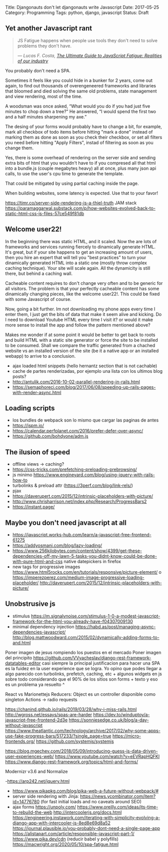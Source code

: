Title: Djangonauts don't let djangonauts write Javascript
Date: 2017-05-25
Category: Programming
Tags: python, django, javascript
Status: Draft


## Yet another Javascript rant

> JS Fatigue happens when people use tools
> they don't need to solve problems they
> don't have.
>
> <cite> ― Lucas F. Costa, [The Ultimate Guide to JavaScript Fatigue: Realities of our industry][1]</cite>


You probably don't need a SPA.


Sometimes it feels like you could hide in a bunker for 2 years, come out again,
to find out thousands of overengeneered frameworks and libraries that bloomed
and died solving the same old problems, state management and view rendering,
most of the time.


A woodsman was once asked, “What would you do if you had just five minutes to
chop down a tree?” He answered, “I would spend the first two and a half minutes
sharpening my axe.”

The desing of your forms would probably have to change a bit, for example, mark
all checkbox of todo items before hitting "mark a done" instead of marking them
as done as soon as you check their checkbox, or set all filters you need before
hitting "Apply Filters", instad of filtering as soon as you change them.

Yes, there is some overhead of rendering on the server side and sending extra
bits of html that you wouldn't have to if you compresed all that html into a
bundle.js (couple megabytes heavy) all at once, plus many json api calls, to
use the user's cpu time to generate the template.

That could be mitigated by using partial caching inside the page.


When building websites, some latency is expected. Use that to your favor!

https://timr.co/server-side-rendering-is-a-thiel-truth
JAM stack https://paramaggarwal.substack.com/p/how-websites-evolved-back-to-static-html-css-js-files-57ce549f81db


## Welcome user22!

In the beginning there was static HTML, and it scaled. Now the are lots of
frameworks and services running fiercely to dinamically generate HTML.  It's
great, but if your site happens to get an increasing amount of users, then
you hire an expert that will tell you "best practices" to turn your
dinamically generated HTML into a static one (mostly throw complex caching
technique). Your site will scale again.  All the dynamicity is still there,
but behind a caching wall.

Cacheable content requires to don't change very often and to be generic for
all visitors.  The problem is that your perfectly cacheable content has some
dinamically changing pieces, like the welcome user22!. This could be fixed
with some Javascript of course.

Now, going a bit further. Im not downloading my phone apps every time I enter
them, I just get the bits of data that make it seem alive and kicking. Do I
need to download Youtube HTML every time I visit it? or would it make more
sense to install the app and follow the pattern mentioned above?

Makes me wonder if at some point it would be better to get back to roots and
build HTML with a static site generator or force the site to be installed to
be consumed.  Shall we compare the traffic generated from a chached website
vs an installed version of the site (be it a native app or an installed
webapp) to arrive to a conclusion.

- ajax loaded html snippets (hello hernantz section that is not cachable)
- cache de partes renderizadas, por ejemplo una lista con los ultimos blog posts?
- http://antulik.com/2016-10-02-parallel-rendering-in-rails.html
- https://semaphoreci.com/blog/2017/06/08/speeding-up-rails-pages-with-render-async.html

## Loading scripts

- los bundles de webpack son lo mismo que cargar las paginas de antes
- https://jspm.io/
- https://calendar.perfplanet.com/2016/prefer-defer-over-async/
- https://github.com/bohdyone/adm.js


## The ilusion of speed
- offline views -> caching?
- https://css-tricks.com/prefetching-preloading-prebrowsing/
- js minimo https://www.engineyard.com/blog/using-jquery-with-rails-how-to
- turbolinks & preload attr (https://3perf.com/blog/link-rels/)
- pjax
- https://daverupert.com/2015/12/intrinsic-placeholders-with-picture/
- http://www.chrisharrison.net/index.php/Research/ProgressBars2
- https://instant.page/


## Maybe you don't need javascript at all
- https://javascript.works-hub.com/learn/a-javascript-free-frontend-61275
- https://addyosmani.com/blog/lazy-loading/
- https://www.256kilobytes.com/content/show/4399/get-these-dependencies-off-my-lawn-5-tasks-you-didnt-know-could-be-done-with-pure-html-and-css
  native datepickers in firefox
- new tags for progressive images https://www.html5rocks.com/en/tutorials/responsive/picture-element/ o https://jmperezperez.com/medium-image-progressive-loading-placeholder/ http://daverupert.com/2015/12/intrinsic-placeholders-with-picture/


## Unobstrusive js

- stimulus https://m.signalvnoise.com/stimulus-1-0-a-modest-javascript-framework-for-the-html-you-already-have-f04307009130
- minimal dependency injection https://habd.as/post/managing-async-dependencies-javascript/
http://blog.mattwoodward.com/2015/02/dynamically-adding-forms-to-and.html

Poner imagen de jesus rompiendo los puestos en el mercado
Poner imagen del principito
https://github.com/VVyacheslav/django-rest-framework-datatables-editor
casi siempre la principal justificacion para hacer una SPA es la fuidez en la
user experience que se logra. Yo opino que podes llegar a algo parecido con
turbolinks, prefetch, caching, etc + algunos widgets en js sobre todo
considerando que el 90% de los sitios son forms + texto y eso es un problema ya
resuelto ^

React vs Marionettejs
Reducers: Object es un controller disponible como singleton
Actions -> radio requests

https://chanind.github.io/rails/2019/03/28/why-i-miss-rails.html
http://wgross.net/essays/spas-are-harder
https://dev.to/winduptoy/a-javascript-free-frontend-2d3e
https://sonniesedge.co.uk/blog/a-day-without-javascript
https://www.theatlantic.com/technology/archive/2017/02/why-some-apps-use-fake-progress-bars/517233/?single_page=true
https://micro-frontends.org/
https://github.com/systemjs/systemjs

https://blog.mgechev.com/2018/05/09/introducing-guess-js-data-driven-user-experiences-web/
https://www.youtube.com/watch?v=eEVRapHQFKI
https://www.django-rest-framework.org/topics/html-and-forms/


Modernizr v3.6 and Normalize

-https://arp242.net/jquery.html
- https://www.pikapkg.com/blog/pika-web-a-future-without-webpack/#
- server side rendering with Jinja: https://news.ycombinator.com/item?id=14776780 (for fast initial loads and no caveats around SEO)
- ajax forms
https://unpoly.com/
https://www.oreilly.com/ideas/its-time-to-rebuild-the-web
http://intercoolerjs.org/docs.html
https://engineering.instawork.com/iterating-with-simplicity-evolving-a-django-app-with-intercooler-js-8ed8e69d8a52
https://journal.plausible.io/you-probably-dont-need-a-single-page-app
https://alistapart.com/article/responsible-javascript-part-1/
https://www.pika.dev/cdn (reducir babel y polyfills)
https://macwright.org/2020/05/10/spa-fatigue.html

[1]: https://lucasfcosta.com/2017/07/17/The-Ultimate-Guide-to-JavaScript-Fatigue.html

